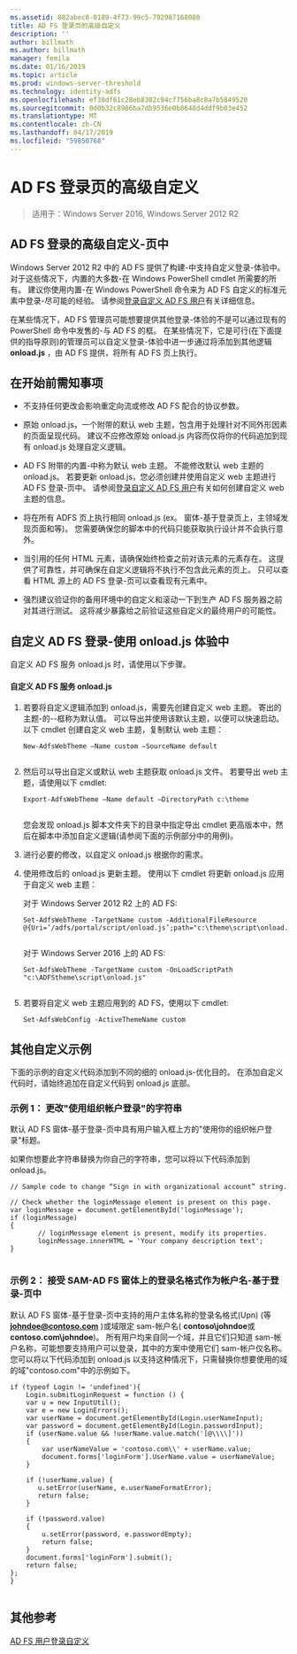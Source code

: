 ```yaml
---
ms.assetid: 882abec8-0189-4f73-99c5-792987168080
title: AD FS 登录页的高级自定义
description: ''
author: billmath
ms.author: billmath
manager: femila
ms.date: 01/16/2019
ms.topic: article
ms.prod: windows-server-threshold
ms.technology: identity-adfs
ms.openlocfilehash: ef30df61c28eb8302c94cf756ba8c8a7b5849520
ms.sourcegitcommit: 0d0b32c8986ba7db9536e0b8648d4ddf9b03e452
ms.translationtype: MT
ms.contentlocale: zh-CN
ms.lasthandoff: 04/17/2019
ms.locfileid: "59850768"
---
```

# <a name="advanced-customization-of-ad-fs-sign-in-pages"></a>AD FS 登录页的高级自定义

>适用于：Windows Server 2016, Windows Server 2012 R2
  
## <a name="advanced-customization-of-ad-fs-sign-in-pages"></a>AD FS 登录的高级自定义\-页中  
Windows Server 2012 R2 中的 AD FS 提供了构建\-中支持自定义登录\-体验中。 对于这些情况下，内置的大多数\-在 Windows PowerShell cmdlet 所需要的所有。  建议你使用内置\-在 Windows PowerShell 命令来为 AD FS 自定义的标准元素中登录\-尽可能的经验。  请参阅[登录自定义 AD FS 用户](AD-FS-user-sign-in-customization.md)有关详细信息。  
  
在某些情况下，AD FS 管理员可能想要提供其他登录\-体验的不是可以通过现有的 PowerShell 命令中发售的\-与 AD FS 的框。 在某些情况下，它是可行\(在下面提供的指导原则\)的管理员可以自定义登录\-体验中进一步通过将添加到其他逻辑**onload.js** ，由 AD FS 提供，将所有 AD FS 页上执行。  
  
## <a name="things-to-know-before-you-start"></a>在开始前需知事项  
  
-   不支持任何更改会影响重定向流或修改 AD FS 配合的协议参数。
  
-   原始 onload.js，一个附带的默认 web 主题，包含用于处理针对不同外形因素的页面呈现代码。 建议不应修改原始 onload.js 内容而仅将你的代码追加到现有 onload.js 处理自定义逻辑。  
  
-   AD FS 附带的内置\-中称为默认 web 主题。 不能修改默认 web 主题的 onload.js。 若要更新 onload.js，您必须创建并使用自定义 web 主题进行 AD FS 登录\-页中。  请参阅[登录自定义 AD FS 用户](AD-FS-user-sign-in-customization.md)有关如何创建自定义 web 主题的信息。  
  
-   将在所有 ADFS 页上执行相同 onload.js \(ex。 窗体\-基于登录页上，主领域发现页面和等\)。 您需要确保您的脚本中的代码只能获取执行设计并不会执行意外。  
  
-   当引用的任何 HTML 元素，请确保始终检查之前对该元素的元素存在。 这提供了可靠性，并可确保在自定义逻辑将不执行不包含此元素的页上。 只可以查看 HTML 源上的 AD FS 登录\-页可以查看现有元素中。  
  
-   强烈建议验证你的备用环境中的自定义和滚动一下到生产 AD FS 服务器之前对其进行测试。 这将减少暴露给之前验证这些自定义的最终用户的可能性。  
  
## <a name="customizing-the-ad-fs-sign-in-experience-by-using-onloadjs"></a>自定义 AD FS 登录\-使用 onload.js 体验中  
自定义 AD FS 服务 onload.js 时，请使用以下步骤。  
  
#### <a name="customizing-onloadjs-for-the-ad-fs-service"></a>自定义 AD FS 服务 onload.js  
  
1.  若要将自定义逻辑添加到 onload.js，需要先创建自定义 web 主题。 寄出的主题\-的\-\-框称为默认值。 可以导出并使用该默认主题，以便可以快速启动。 以下 cmdlet 创建自定义 web 主题，复制默认 web 主题：  
  
    ```  
    New-AdfsWebTheme –Name custom –SourceName default  
  
    ```  
  
2.  然后可以导出自定义或默认 web 主题获取 onload.js 文件。 若要导出 web 主题，请使用以下 cmdlet:  
  
    ```  
    Export-AdfsWebTheme –Name default –DirectoryPath c:\theme  
  
    ```  
  
    您会发现 onload.js 脚本文件夹下的目录中指定导出 cmdlet 更高版本中，然后在脚本中添加自定义逻辑\(请参阅下面的示例部分中的用例\)。  
  
3.  进行必要的修改，以自定义 onload.js 根据你的需求。  
  
4.  使用修改后的 onload.js 更新主题。 使用以下 cmdlet 将更新 onload.js 应用于自定义 web 主题：  

     对于 Windows Server 2012 R2 上的 AD FS:  

    ```  
    Set-AdfsWebTheme -TargetName custom -AdditionalFileResource @{Uri=’/adfs/portal/script/onload.js’;path="c:\theme\script\onload.js"}  
  
    ```  
    对于 Windows Server 2016 上的 AD FS:

     ```  
    Set-AdfsWebTheme -TargetName custom -OnLoadScriptPath "c:\ADFStheme\script\onload.js"   
  
    ```  
  
5.  若要将自定义 web 主题应用到的 AD FS，使用以下 cmdlet:  
  
    ```  
    Set-AdfsWebConfig -ActiveThemeName custom  
    ```  
  
## <a name="additional-customization-examples"></a>其他自定义示例  
下面的示例的自定义代码添加到不同的细的 onload.js\-优化目的。 在添加自定义代码时，请始终追加在自定义代码到 onload.js 底部。  
  
### <a name="example-1-change-sign-in-with-organizational-account-string"></a>示例 1： 更改"使用组织帐户登录"的字符串  
默认 AD FS 窗体\-基于登录\-页中具有用户输入框上方的"使用你的组织帐户登录"标题。  
  
如果你想要此字符串替换为你自己的字符串，您可以将以下代码添加到 onload.js。  
  
```  
// Sample code to change “Sign in with organizational account” string.  
  
// Check whether the loginMessage element is present on this page.  
var loginMessage = document.getElementById('loginMessage');  
if (loginMessage)  
{  
       // loginMessage element is present, modify its properties.  
       loginMessage.innerHTML = 'Your company description text';  
}  
  
```  
  
### <a name="example-2-accept-sam-account-name-as-a-login-format-on-an-ad-fs-form-based-sign-in-page"></a>示例 2： 接受 SAM\-AD FS 窗体上的登录名格式作为帐户名\-基于登录\-页中  
默认 AD FS 窗体\-基于登录\-页中支持的用户主体名称的登录名格式\(Upn\) \(等**johndoe@contoso.com** \)或域限定 sam\-帐户名\( **contoso\\johndoe**或**contoso.com\\johndoe**\)。 所有用户均来自同一个域，并且它们只知道 sam\-帐户名称，可能想要支持用户可以登录，其中的方案中使用它们 sam\-帐户仅名称。 您可以将以下代码添加到 onload.js 以支持这种情况下，只需替换你想要使用的域的域"contoso.com"中的示例如下。  
  
```  
if (typeof Login != 'undefined'){  
    Login.submitLoginRequest = function () {   
    var u = new InputUtil();  
    var e = new LoginErrors();  
    var userName = document.getElementById(Login.userNameInput);  
    var password = document.getElementById(Login.passwordInput);  
    if (userName.value && !userName.value.match('[@\\\\]'))   
    {  
        var userNameValue = 'contoso.com\\' + userName.value;  
        document.forms['loginForm'].UserName.value = userNameValue;  
    }  
  
    if (!userName.value) {  
       u.setError(userName, e.userNameFormatError);  
       return false;  
    }  
  
    if (!password.value)   
    {  
        u.setError(password, e.passwordEmpty);  
        return false;  
    }  
    document.forms['loginForm'].submit();  
    return false;  
};  
}  
  
```  
  
## <a name="additional-references"></a>其他参考 
[AD FS 用户登录自定义](AD-FS-user-sign-in-customization.md)  
  

